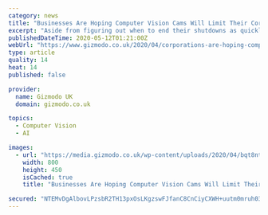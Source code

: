 ```yaml
---
category: news
title: "Businesses Are Hoping Computer Vision Cams Will Limit Their Coronavirus Liability"
excerpt: "Aside from figuring out when to end their shutdowns as quickly as possible, one of the main concerns now on the minds of large and small businesses is how they can avoid litigation once they do reopen."
publishedDateTime: 2020-05-12T01:21:00Z
webUrl: "https://www.gizmodo.co.uk/2020/04/corporations-are-hoping-computer-vision-cams-will-limit-their-coronavirus-liability/"
type: article
quality: 14
heat: 14
published: false

provider:
  name: Gizmodo UK
  domain: gizmodo.co.uk

topics:
  - Computer Vision
  - AI

images:
  - url: "https://media.gizmodo.co.uk/wp-content/uploads/2020/04/bqt8nt8vn0nwvxrxmywh.jpg"
    width: 800
    height: 450
    isCached: true
    title: "Businesses Are Hoping Computer Vision Cams Will Limit Their Coronavirus Liability"

secured: "NTEMvDgAlbovLPzsbR2TH13pxOsLKgzswFJfanC8CnCiyCXWH+uutm0mruh035XwZS6Z1wtQ94GwXkWUAT2pH16gStXyBsLUPXC3jPzhP0cTqwcKptLtDVa9FiqXizIjhBaOZ/glgAvjjEo+Dr5Cp1fXifptHYf8V3by95AaXpn41mQfNpagnIjVvfIkmh211XTD/OjSJkAJyrw42zZQqNz8DQt7IHlmw/xFw90epbqP5B/QvUl9KMcedFyZ+YkVhorMb8oW3X/DvDtzC1MgLUJuO/5SLIrNlyaoGKdBcD1x2jNgpQ1ysdwecM9rWko5;WIrT7k/tVMEIhC9cTLuH+Q=="
---
```


